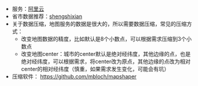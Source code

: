 - 服务：[阿里云](https://datav.aliyun.com/portal/school/atlas/area_selector#&lat=22.65267050733856&lng=114.18983459472656&zoom=10)
- 省市数据推荐：[shengshixian](https://github.com/ruiduobao/shengshixian.com)
- 关于数据压缩，地图服务的数据是很大的，所以需要数据压缩，常见的压缩方式：
	- 改变地图数据的精度，比如默认是8个小数点，可以根据需求压缩到3个小数点
	- 改变地图center：城市的center默认是绝对经纬度，其他边缘的点，也是绝对经纬度，可以根据需求，将center改为原点，其他边缘的点改为相对center的相对经纬度（慎重，如果需求发生变化，可能会有坑）
- 压缩软件： https://github.com/mbloch/mapshaper